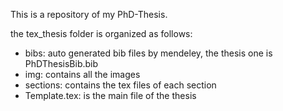 This is a repository of my PhD-Thesis.

the tex_thesis folder is organized as follows:
- bibs: auto generated bib files by mendeley, the thesis one is PhDThesisBib.bib
- img: contains all the images
- sections: contains the tex files of each section
- Template.tex: is the main file of the thesis

